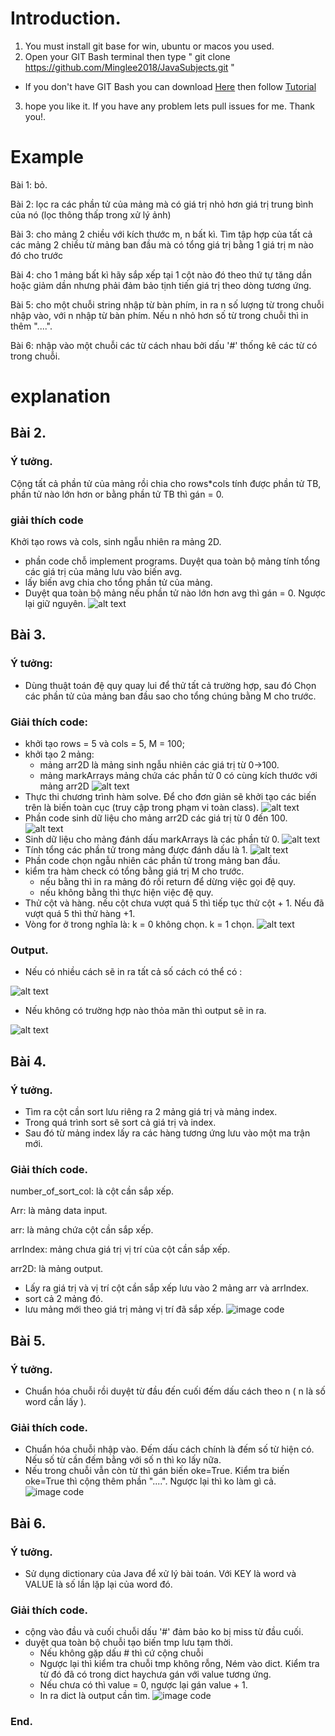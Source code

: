 # Introduction. 
1. You must install git base for win, ubuntu or macos you used. 
2. Open your GIT Bash terminal then type " git clone https://github.com/Minglee2018/JavaSubjects.git "
 + If you don't have GIT Bash you can download [Here]( https://gitforwindows.org/)
then follow  [Tutorial](https://www.atlassian.com/git/tutorials/install-git)
3. hope you like it. If you have any problem lets pull issues for me. Thank you!. 

# Example
Bài 1: bỏ.
	
Bài 2:  lọc ra các phần tử của mảng mà có giá trị nhỏ hơn giá trị trung bình của nó (lọc thông thấp trong xử lý ảnh)

Bài 3: cho mảng 2 chiều với kích thước m, n bất kì. Tìm tập hợp của tất cả các mảng 2 chiều từ mảng ban đầu mà có tổng giá trị bằng 1 giá trị m nào đó cho trước

Bài 4: cho 1 mảng bất kì hãy sắp xếp tại 1 cột nào đó theo thứ tự tăng dần hoặc giảm dần nhưng phải đảm bảo tịnh tiến giá trị theo dòng tương ứng. 

Bài 5: cho một chuỗi string nhập từ bàn phím, in ra n số lượng từ trong chuỗi nhập vào, với n nhập từ bàn phím. Nếu n nhỏ hơn số từ trong chuỗi thì in thêm "....". 

Bài 6: nhập vào một chuỗi các từ cách nhau bởi dấu '#' thống kê các từ có trong chuỗi. 

# explanation

## Bài 2. 
### Ý tưởng. 
Cộng tất cả phần tử của mảng rồi chia cho rows*cols tính được phần tử TB, phần tử nào lớn hơn or bằng phần tử TB thì gán = 0.
### giải thích code
Khởi tạo rows và cols, sinh ngẫu nhiên ra mảng 2D. 
- phần code chỗ implement programs. Duyệt qua toàn bộ mảng tính tổng các giá trị của mảng lưu vào biến avg. 
- lấy biến avg chia cho tổng phần tử của mảng. 
- Duyệt qua toàn bộ mảng nếu phần tử nào lớn hơn avg thì gán = 0. Ngược lại giữ nguyên. 
![alt text](images/2.png)

## Bài 3. 
### Ý tưởng:
 - Dùng thuật toán đệ quy quay lui để thử tất cả trường hợp, sau đó Chọn các phần tử của mảng ban đầu sao cho tổng chúng bằng M cho trước. 
### Giải thích code:  
- khởi tạo rows = 5 và cols = 5, M = 100; 
- khởi tạo 2 mảng: 
	+ mảng arr2D là mảng sinh ngẫu nhiên các giá trị từ 0->100.
	+ mảng markArrays mảng chứa các phần tử 0 có cùng kích thước với mảng arr2D	
 ![alt text](images/3.1.png)
- Thực thi chương trình hàm solve.
Để cho đơn giản sẽ khởi tạo các biến trên là biến toàn cục (truy cập trong phạm vi toàn class). 
 ![alt text](images/3.2.png)
- Phần code sinh dữ liệu cho mảng arr2D các giá trị từ 0 đến 100. 
 ![alt text](images/3.3.png)
- Sinh dữ liệu cho mảng đánh dấu markArrays là các phần tử 0. 
![alt text](images/3.4.png)
- Tính tổng các phần tử trong mảng được đánh dấu là 1. 
 ![alt text](images/3.5.png)
- Phần code chọn ngẫu nhiên các phần tử trong mảng ban đầu. 
- kiểm tra hàm check có tổng bằng giá trị M cho trước. 
	+ nếu bằng  thì in ra mảng đó rồi return để dừng việc gọi đệ quy. 
	+ nếu không bằng thì thực hiện việc đệ quy. 
- Thử cột và hàng. 
	nếu cột chưa vượt quá 5 thì tiếp tục thử cột + 1. Nếu đã vượt quá 5 thì thử hàng +1.
- Vòng for ở trong nghĩa là: 
	k = 0 không chọn. 
	k = 1 chọn. 
 ![alt text](images/3.6.png)
### Output.

- Nếu có nhiều cách sẽ in ra tất cả số cách có thể có : 

![alt text](images/3.7.png)

- Nếu không có trường hợp nào thỏa mãn thì output sẽ in ra. 

![alt text](images/3.8.png)
## Bài 4. 
### Ý tưởng. 
- Tìm ra cột cần sort lưu riêng ra 2 mảng giá trị và mảng index. 
- Trong quá trình sort sẽ sort cả giá trị và index. 
- Sau đó từ mảng index lấy ra các hàng tương ứng lưu vào một ma trận mới. 
### Giải thích code.
number_of_sort_col: là cột cần sắp xếp. 

Arr: là mảng data input. 

arr: là mảng chứa cột cần sắp xếp. 

arrIndex: mảng chưa giá trị vị trí của cột cần sắp xếp.

arr2D: là mảng output. 

- Lấy ra giá trị và vị trí cột cần sắp xếp lưu vào 2 mảng arr và arrIndex. 
- sort cả 2 mảng đó. 
- lưu mảng mới theo giá trị mảng vị trí đã sắp xếp. 
![image code](images/4.png)
 
## Bài 5. 
### Ý tưởng.
 - Chuẩn hóa chuỗi rồi duyệt từ đầu đến cuối đếm dấu cách theo n ( n là số word cần lấy ).
### Giải thích code.
- Chuẩn hóa chuỗi nhập vào. Đếm dấu cách chính là đếm số từ hiện có. Nếu số từ cần đếm bằng với số n thì ko lấy nữa. 
- Nếu trong chuỗi vẫn còn từ thì gán biến oke=True. Kiểm tra biến oke=True thì cộng thêm phần "....". Ngược lại thì ko làm gì cả. 
 ![image code](images/5.png)
## Bài 6. 
### Ý tưởng. 
- Sử dụng dictionary của Java để xử lý bài toán. Với KEY là word và VALUE là số lần lặp lại của word đó.
### Giải thích code.
- cộng vào đầu và cuối chuỗi dấu '#' đảm bảo ko bị miss từ đầu cuối. 
- duyệt qua toàn bộ chuỗi tạo biến tmp lưu tạm thời. 
	+ Nếu không gặp dấu # thì cứ cộng chuỗi
	+ Ngược lại thì kiểm tra chuỗi tmp không rỗng, Ném vào dict. Kiểm tra từ đó đã có trong dict haychưa gán với value tương ứng. 
	+ Nếu chưa có thì value = 0, ngược lại gán value + 1.  
	+ In ra dict là output cần tìm. 
![image code](images/6.png)
### End. 
